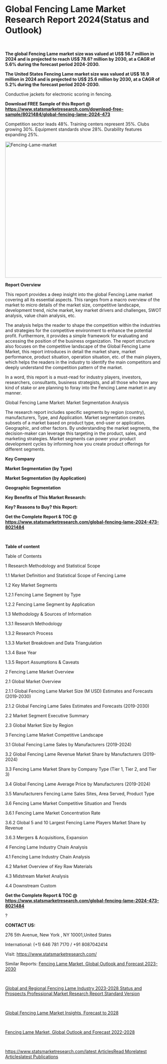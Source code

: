 <h1>Global Fencing Lame Market Research Report 2024(Status and Outlook)</h1><br/><p><strong>The global Fencing Lame market size was valued at US$ 56.7 million in 2024 and is projected to reach US$ 78.6? million by 2030, at a <strong>CAGR</strong> of 5.6% during the forecast period 2024-2030.</strong></p>
 
 
 
 <p><strong>The United States Fencing Lame market size was valued at US$ 18.9 million in 2024 and is projected to US$ 25.6 million by 2030, at a <strong>CAGR</strong> of 5.2% during the forecast period 2024-2030.</strong></p>
 
 
 
 <p>Conductive jackets for electronic scoring in fencing.</p>
 
 
 
 <p><strong>Download FREE Sample of this Report @ <a href="https://www.statsmarketresearch.com/download-free-sample/8021484/global-fencing-lame-2024-473">https://www.statsmarketresearch.com/download-free-sample/8021484/global-fencing-lame-2024-473</a></strong></p>
 
 
 
 <p>Competition sector leads 48%. Training centers represent 35%. Clubs growing 30%. Equipment standards show 28%. Durability features expanding 25%.</p>
 
 
 
 <p><img alt="Fencing-Lame-market" src="https://www.grandresearchstore.com/assets/report-images/Fencing_Lame_market.png" style="width: 730px; height: 438px;" /></p>
 
 
 
 <p><strong>Report Overview</strong></p>
 
 
 
 <p>This report provides a deep insight into the global Fencing Lame market covering all its essential aspects. This ranges from a macro overview of the market to micro details of the market size, competitive landscape, development trend, niche market, key market drivers and challenges, SWOT analysis, value chain analysis, etc.</p>
 
 
 
 <p>The analysis helps the reader to shape the competition within the industries and strategies for the competitive environment to enhance the potential profit. Furthermore, it provides a simple framework for evaluating and accessing the position of the business organization. The report structure also focuses on the competitive landscape of the Global Fencing Lame Market, this report introduces in detail the market share, market performance, product situation, operation situation, etc. of the main players, which helps the readers in the industry to identify the main competitors and deeply understand the competition pattern of the market.</p>
 
 
 
 <p>In a word, this report is a must-read for industry players, investors, researchers, consultants, business strategists, and all those who have any kind of stake or are planning to foray into the Fencing Lame market in any manner.</p>
 
 
 
 <p>Global Fencing Lame Market: Market Segmentation Analysis</p>
 
 
 
 <p>The research report includes specific segments by region (country), manufacturers, Type, and Application. Market segmentation creates subsets of a market based on product type, end-user or application, Geographic, and other factors. By understanding the market segments, the decision-maker can leverage this targeting in the product, sales, and marketing strategies. Market segments can power your product development cycles by informing how you create product offerings for different segments.</p>
 
 
 
 <p><strong>Key Company</strong></p>
 
 
 
 <p><strong>Market Segmentation (by Type)</strong></p>
 
 
 
 <p><strong>Market Segmentation (<strong>by Application</strong>)</strong></p>
 
 
 
 <p><strong>Geographic Segmentation</strong></p>
 
 
 
 <p><strong>Key Benefits of This Market Research:</strong></p>
 
 
 
 <p><strong>Key? <strong>Reasons to Buy</strong>? this Report:</strong></p>
 
 
 
 <div><b>Get the Complete Report & TOC @ <a href="https://www.statsmarketresearch.com/global-fencing-lame-2024-473-8021484">https://www.statsmarketresearch.com/global-fencing-lame-2024-473-8021484</a></b></div>
 
 
 
 <p><br />
 
 <b>Table of content</b></p>
 
 
 
 <p>Table of Contents<br />
 
 1 Research Methodology and Statistical Scope<br />
 
 1.1 Market Definition and Statistical Scope of Fencing Lame<br />
 
 1.2 Key Market Segments<br />
 
 1.2.1 Fencing Lame Segment by Type<br />
 
 1.2.2 Fencing Lame Segment by Application<br />
 
 1.3 Methodology & Sources of Information<br />
 
 1.3.1 Research Methodology<br />
 
 1.3.2 Research Process<br />
 
 1.3.3 Market Breakdown and Data Triangulation<br />
 
 1.3.4 Base Year<br />
 
 1.3.5 Report Assumptions & Caveats<br />
 
 2 Fencing Lame Market Overview<br />
 
 2.1 Global Market Overview<br />
 
 2.1.1 Global Fencing Lame Market Size (M USD) Estimates and Forecasts (2019-2030)<br />
 
 2.1.2 Global Fencing Lame Sales Estimates and Forecasts (2019-2030)<br />
 
 2.2 Market Segment Executive Summary<br />
 
 2.3 Global Market Size by Region<br />
 
 3 Fencing Lame Market Competitive Landscape<br />
 
 3.1 Global Fencing Lame Sales by Manufacturers (2019-2024)<br />
 
 3.2 Global Fencing Lame Revenue Market Share by Manufacturers (2019-2024)<br />
 
 3.3 Fencing Lame Market Share by Company Type (Tier 1, Tier 2, and Tier 3)<br />
 
 3.4 Global Fencing Lame Average Price by Manufacturers (2019-2024)<br />
 
 3.5 Manufacturers Fencing Lame Sales Sites, Area Served, Product Type<br />
 
 3.6 Fencing Lame Market Competitive Situation and Trends<br />
 
 3.6.1 Fencing Lame Market Concentration Rate<br />
 
 3.6.2 Global 5 and 10 Largest Fencing Lame Players Market Share by Revenue<br />
 
 3.6.3 Mergers & Acquisitions, Expansion<br />
 
 4 Fencing Lame Industry Chain Analysis<br />
 
 4.1 Fencing Lame Industry Chain Analysis<br />
 
 4.2 Market Overview of Key Raw Materials<br />
 
 4.3 Midstream Market Analysis<br />
 
 4.4 Downstream Custom</p>
 
 
 
 <div><b>Get the Complete Report & TOC @ <a href="https://www.statsmarketresearch.com/global-fencing-lame-2024-473-8021484">https://www.statsmarketresearch.com/global-fencing-lame-2024-473-8021484</a></b></div>
 
 
 
 <p>? </p>
 
 
 
 <p><b>CONTACT US:</b><br />
 
 276 5th Avenue, New York , NY 10001,United States<br />
 
 International: (+1) 646 781 7170 / +91 8087042414<br />
 
 Visit: <a href="https://www.statsmarketresearch.com/">https://www.statsmarketresearch.com/</a><br />
 
 Similar Reports: <a href="https://www.statsmarketresearch.com/global-fencing-lame-2024-473-8021484">Fencing Lame Market, Global Outlook and Forecast 2023-2030</a><br />
 
 <br />
 
 <a href="https://www.statsmarketresearch.com/global-fencing-lame-2024-473-8021484">Global and Regional Fencing Lame Industry 2023-2028 Status and Prospects Professional Market Research Report Standard Version</a><br />
 
 <br />
 
 <a href="https://www.statsmarketresearch.com/global-fencing-lame-2024-473-8021484">Global Fencing Lame Market Insights, Forecast to 2028</a><br />
 
 <br />
 
 <a href="https://www.statsmarketresearch.com/global-fencing-lame-2024-473-8021484">Fencing Lame Market, Global Outlook and Forecast 2022-2028</a><br />
 
 <br />
 
 <a href="https://gyeongbokgung.com">https://www.statsmarketresearch.com/</a><a href="https://hallyeomaritime.com">latest Articles</a><a href="https://jingwansa.com">Read More</a><a href="https://nguoiviet.jp/">latest Articles</a><a href="https://www.intelmarketresearch.com/">latest Publications</a></p>